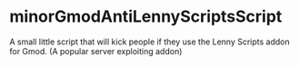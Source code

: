 # minorGmodAntiLennyScriptsScript
A small little script that will kick people if they use the Lenny Scripts addon for Gmod. (A popular server exploiting addon)
